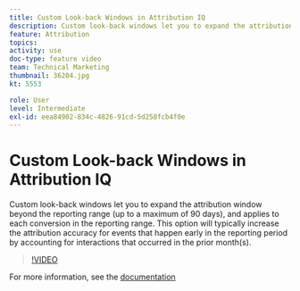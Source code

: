 ```yaml
---
title: Custom Look-back Windows in Attribution IQ
description: Custom look-back windows let you to expand the attribution window beyond the reporting range (up to a maximum of 90 days), and applies to each conversion in the reporting range. This option will typically increase the attribution accuracy for events that happen early in the reporting period by accounting for interactions that occurred in the prior month(s).
feature: Attribution
topics: 
activity: use
doc-type: feature video
team: Technical Marketing
thumbnail: 36204.jpg
kt: 5553

role: User
level: Intermediate
exl-id: eea84902-834c-4826-91cd-5d258fcb4f0e
---
```

# Custom Look-back Windows in Attribution IQ

Custom look-back windows let you to expand the attribution window beyond the reporting range (up to a maximum of 90 days), and applies to each conversion in the reporting range. This option will typically increase the attribution accuracy for events that happen early in the reporting period by accounting for interactions that occurred in the prior month(s).

>[!VIDEO](https://video.tv.adobe.com/v/36204/?quality=12&learn=on)

For more information, see the [documentation](https://docs.adobe.com/content/help/en/analytics/analyze/analysis-workspace/attribution/models.html#lookback-windows)
